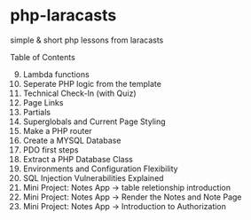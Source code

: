 # php-laracasts
simple &amp; short php lessons from laracasts


Table of Contents

9. Lambda functions
10. Seperate PHP logic from the template
11. Technical Check-In (with Quiz)
12. Page Links
13. Partials
14. Superglobals and Current Page Styling
15. Make a PHP router
16. Create a MYSQL Database
17. PDO first steps
18. Extract a PHP Database Class
19. Environments and Configuration Flexibility
20. SQL Injection Vulnerabilities Explained
21. Mini Project: Notes App -> table reletionship introduction
22. Mini Project: Notes App -> Render the Notes and Note Page
23. Mini Project: Notes App -> Introduction to Authorization